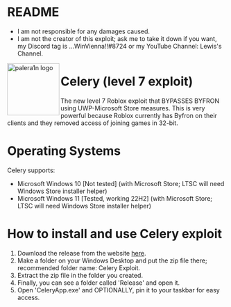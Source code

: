 # README
- I am not responsible for any damages caused.
- I am not the creator of this exploit; ask me to take it down if you want, my Discord tag is ...WinVienna!!#8724 or my YouTube Channel: Lewis's Channel.

<img align="left" height="120" src="https://www.pngmart.com/files/5/Celery-Transparent-PNG.png" alt="palera1n logo" style="float: left;"/>

# Celery (level 7 exploit)
The new level 7 Roblox exploit that BYPASSES BYFRON using UWP-Microsoft Store measures. This is very powerful because Roblox currently has Byfron on their clients and they removed access of joining games in 32-bit.

# Operating Systems
Celery supports:

- Microsoft Windows 10 [Not tested] (with Microsoft Store; LTSC will need Windows Store installer helper)
- Microsoft Windows 11 [Tested, working 22H2] (with Microsoft Store; LTSC will need Windows Store installer helper)

# How to install and use Celery exploit
1. Download the release from the website [here](https://google.com).
2. Make a folder on your Windows Desktop and put the zip file there; recommended folder name: Celery Exploit.
3. Extract the zip file in the folder you created.
4. Finally, you can see a folder called 'Release' and open it.
5. Open 'CeleryApp.exe' and OPTIONALLY, pin it to your taskbar for easy access.

